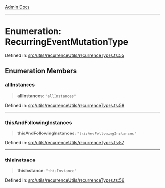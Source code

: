 [Admin Docs](/)

***

# Enumeration: RecurringEventMutationType

Defined in: [src/utils/recurrenceUtils/recurrenceTypes.ts:55](https://github.com/gautam-divyanshu/talawa-admin/blob/d5fea688542032271211cd43ee86c7db0866bcc0/src/utils/recurrenceUtils/recurrenceTypes.ts#L55)

## Enumeration Members

### allInstances

> **allInstances**: `"allInstances"`

Defined in: [src/utils/recurrenceUtils/recurrenceTypes.ts:58](https://github.com/gautam-divyanshu/talawa-admin/blob/d5fea688542032271211cd43ee86c7db0866bcc0/src/utils/recurrenceUtils/recurrenceTypes.ts#L58)

***

### thisAndFollowingInstances

> **thisAndFollowingInstances**: `"thisAndFollowingInstances"`

Defined in: [src/utils/recurrenceUtils/recurrenceTypes.ts:57](https://github.com/gautam-divyanshu/talawa-admin/blob/d5fea688542032271211cd43ee86c7db0866bcc0/src/utils/recurrenceUtils/recurrenceTypes.ts#L57)

***

### thisInstance

> **thisInstance**: `"thisInstance"`

Defined in: [src/utils/recurrenceUtils/recurrenceTypes.ts:56](https://github.com/gautam-divyanshu/talawa-admin/blob/d5fea688542032271211cd43ee86c7db0866bcc0/src/utils/recurrenceUtils/recurrenceTypes.ts#L56)
